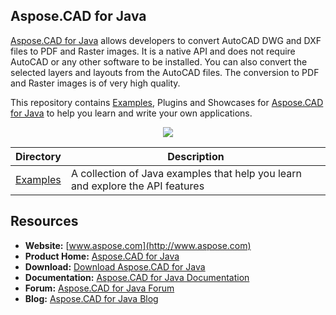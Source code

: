 ## Aspose.CAD for Java

[Aspose.CAD for Java](https://products.aspose.com/cad/java) allows developers to convert AutoCAD DWG and DXF files to PDF and Raster images. It is a native API and does not require AutoCAD or any other software to be installed. You can also convert the selected layers and layouts from the AutoCAD files. The conversion to PDF and Raster images is of very high quality.

This repository contains [Examples](Examples), Plugins and Showcases for [Aspose.CAD for Java](https://products.aspose.com/cad/java) to help you learn and write your own applications.

<p align="center">

  <a title="Download complete Aspose.CAD for Java source code" href="https://github.com/aspose-cad/Aspose.CAD-for-Java/archive/master.zip">
	<img src="http://i.imgur.com/hwNhrGZ.png" />
  </a>
</p>

Directory | Description
--------- | -----------
[Examples](Examples)  | A collection of Java examples that help you learn and explore the API features

## Resources

+ **Website:** [www.aspose.com](http://www.aspose.com)
+ **Product Home:** [Aspose.CAD for Java](https://products.aspose.com/cad/java)
+ **Download:** [Download Aspose.CAD for Java](https://downloads.aspose.com/cad/java)
+ **Documentation:** [Aspose.CAD for Java Documentation](https://docs.aspose.com/display/cadjava/Home)
+ **Forum:** [Aspose.CAD for Java Forum](https://forum.aspose.com/c/cad)
+ **Blog:** [Aspose.CAD for Java Blog](https://blog.aspose.com/category/aspose-products/aspose.cad-product-family/)

